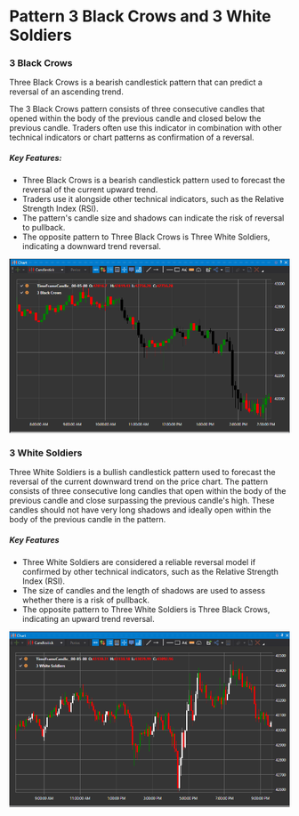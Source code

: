 # Pattern 3 Black Crows and 3 White Soldiers

### 3 Black Crows

Three Black Crows is a bearish candlestick pattern that can predict a reversal of an ascending trend.

The 3 Black Crows pattern consists of three consecutive candles that opened within the body of the previous candle and closed below the previous candle. Traders often use this indicator in combination with other technical indicators or chart patterns as confirmation of a reversal.

##### Key Features:

- Three Black Crows is a bearish candlestick pattern used to forecast the reversal of the current upward trend.
- Traders use it alongside other technical indicators, such as the Relative Strength Index (RSI).
- The pattern's candle size and shadows can indicate the risk of reversal to pullback.
- The opposite pattern to Three Black Crows is Three White Soldiers, indicating a downward trend reversal.

![IndicatorPattern3BC](../../../images/indicatorpattern3bc.png)

### 3 White Soldiers

Three White Soldiers is a bullish candlestick pattern used to forecast the reversal of the current downward trend on the price chart. The pattern consists of three consecutive long candles that open within the body of the previous candle and close surpassing the previous candle's high. These candles should not have very long shadows and ideally open within the body of the previous candle in the pattern.

##### Key Features

- Three White Soldiers are considered a reliable reversal model if confirmed by other technical indicators, such as the Relative Strength Index (RSI).
- The size of candles and the length of shadows are used to assess whether there is a risk of pullback.
- The opposite pattern to Three White Soldiers is Three Black Crows, indicating an upward trend reversal.

![IndicatorPattern3WS](../../../images/indicatorpattern3ws.png)
